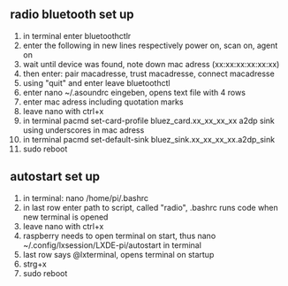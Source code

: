 ## radio bluetooth set up
1. in terminal enter bluetoothctlr
2. enter the following in new lines respectively power on, scan on, agent on
3. wait until device was found, note down mac adress (xx:xx:xx:xx:xx:xx)
4. then enter: pair macadresse, trust macadresse, connect macadresse
5. using "quit" and enter leave bluetoothctl
6. enter nano ~/.asoundrc eingeben, opens text file with 4 rows
7. enter mac adress including quotation marks
8. leave nano with ctrl+x
9. in terminal pacmd set-card-profile bluez_card.xx_xx_xx_xx a2dp sink using underscores in mac adress
10. in terminal pacmd set-default-sink bluez_sink.xx_xx_xx_xx.a2dp_sink
11. sudo reboot

## autostart set up
1. in terminal: nano /home/pi/.bashrc
2. in last row enter path to script, called "radio", .bashrc runs code when new terminal is opened
3. leave nano with ctrl+x
4. raspberry needs to open terminal on start, thus nano ~/.config/lxsession/LXDE-pi/autostart in terminal
5. last row says @lxterminal, opens terminal on startup
6. strg+x
7. sudo reboot

